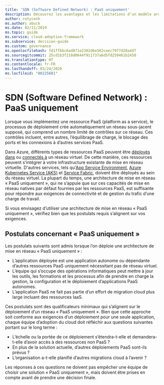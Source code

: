 ```yaml
---
title: 'SDN (Software Defined Network) : PaaS uniquement'
description: Découvrez les avantages et les limitations d’un modèle architectural PaaS uniquement dans la mise en réseau à définition logicielle (SDN) dans le cloud.
author: rotycenh
ms.author: abuck
ms.date: 02/11/2019
ms.topic: guide
ms.service: cloud-adoption-framework
ms.subservice: decision-guide
ms.custom: governance
ms.openlocfilehash: fd1ffbbc6ad871e2302d6e582caec7977d20a4df
ms.sourcegitcommit: 25cd1b3f218d0644f911737a6d5fd259461b2458
ms.translationtype: HT
ms.contentlocale: fr-FR
ms.lasthandoff: 03/24/2020
ms.locfileid: "80225681"
---
```

# <a name="software-defined-networking-paas-only"></a>SDN (Software Defined Network) : PaaS uniquement

Lorsque vous implémentez une ressource PaaS (platform as a service), le processus de déploiement crée automatiquement un réseau sous-jacent supposé, qui comprend un nombre limité de contrôles sur ce réseau. Ces contrôles incluent, entre autres, l’équilibrage de charge, le blocage des ports et les connexions à d’autres services PaaS.

Dans Azure, différents types de ressources PaaS peuvent être [déployés dans](https://docs.microsoft.com/azure/virtual-network/virtual-network-for-azure-services) ou [connectés à](https://docs.microsoft.com/azure/virtual-network/virtual-network-service-endpoints-overview) un réseau virtuel. De cette manière, ces ressources peuvent s’intégrer à votre infrastructure existante de mise en réseau virtuelle. D'autres services, tels qu'[App Service Environment](https://docs.microsoft.com/azure/app-service/environment/intro), [Azure Kubernetes Service (AKS)](https://docs.microsoft.com/azure/aks/intro-kubernetes) et [Service Fabric](https://docs.microsoft.com/azure/service-fabric/service-fabric-overview), doivent être déployés au sein du réseau virtuel. La plupart du temps, une architecture de mise en réseau « PaaS uniquement », qui ne s’appuie que sur ces capacités de mise en réseau natives par défaut fournies par les ressources PaaS, est suffisante pour répondre aux exigences de connectivité et de gestion du trafic d’une charge de travail.

Si vous envisagez d’utiliser une architecture de mise en réseau « PaaS uniquement », vérifiez bien que les postulats requis s’alignent sur vos exigences.

## <a name="paas-only-assumptions"></a>Postulats concernant « PaaS uniquement »

Les postulats suivants sont admis lorsque l’on déploie une architecture de mise en réseau « PaaS uniquement » :

- L’application déployée est une application autonome ou dépendante d’autres ressources PaaS uniquement nécessitant pas de réseau virtuel.
- L’équipe qui s’occupe des opérations informatiques peut mettre à jour les outils, les formations et les processus afin de prendre en charge la gestion, la configuration et le déploiement d’applications PaaS autonomes.
- L’application PaaS ne fait pas partie d’un effort de migration cloud plus large incluant des ressources IaaS.

Ces postulats sont des qualificateurs minimaux qui s’alignent sur le déploiement d’un réseau « PaaS uniquement ». Bien que cette approche soit conforme aux exigences d’un déploiement pour une seule application, chaque équipe d’adoption du cloud doit réfléchir aux questions suivantes portant sur le long terme :

- L’échelle ou la portée de ce déploiement s’étendra-t-elle et demandera-t-elle d’avoir accès à des ressources non PaaS ?
- En plus de la solution actuelle, d’autres déploiements PaaS sont-ils prévus ?
- L’organisation a-t-elle planifié d’autres migrations cloud à l’avenir ?

Les réponses à ces questions ne doivent pas empêcher une équipe de choisir une solution « PaaS uniquement », mais doivent être prises en compte avant de prendre une décision finale.
